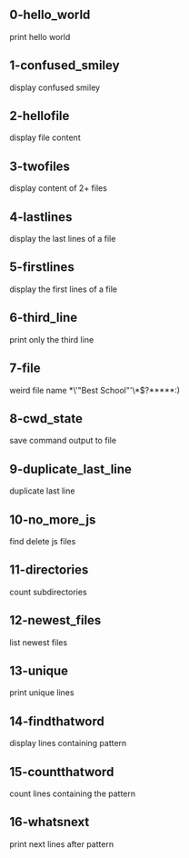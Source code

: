 ## 0-hello_world

print hello world

## 1-confused_smiley

display confused smiley

## 2-hellofile

display file content

## 3-twofiles

display content of 2+ files

## 4-lastlines

display the last lines of a file

## 5-firstlines

display the first lines of a file

## 6-third_line

print only the third line

## 7-file

weird file name \*\\'"Best School"\'\\*$\?\*\*\*\*\*:)

## 8-cwd_state

save command output to file

## 9-duplicate_last_line

duplicate last line

## 10-no_more_js

find delete js files

## 11-directories

count subdirectories

## 12-newest_files

list newest files

## 13-unique

print unique lines

## 14-findthatword

display lines containing pattern

## 15-countthatword

count lines containing the pattern

## 16-whatsnext

print next lines after pattern
